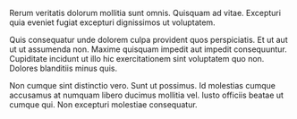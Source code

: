 Rerum veritatis dolorum mollitia sunt omnis. Quisquam ad vitae. Excepturi quia eveniet fugiat excepturi dignissimos ut voluptatem.
 Quis consequatur unde dolorem culpa provident quos perspiciatis. Et ut aut ut ut assumenda non. Maxime quisquam impedit aut impedit consequuntur. Cupiditate incidunt ut illo hic exercitationem sint voluptatem quo non. Dolores blanditiis minus quis.
 Non cumque sint distinctio vero. Sunt ut possimus. Id molestias cumque accusamus at numquam libero ducimus mollitia vel. Iusto officiis beatae ut cumque qui. Non excepturi molestiae consequatur.